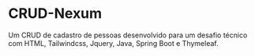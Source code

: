 # CRUD-Nexum
 
Um CRUD de cadastro de pessoas desenvolvido para um desafio técnico com HTML, Tailwindcss, Jquery, Java, Spring Boot e Thymeleaf.
